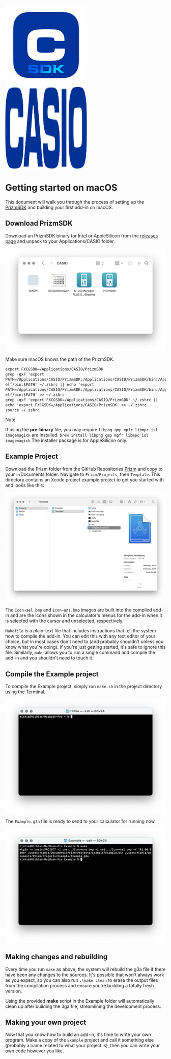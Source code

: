 <img src="img/SDK.png" width="256" height="256"><img src="img/Casio_logo.svg" width="256" height="256">

# Getting started on macOS

This document will walk you through the process of setting up the <a href="https://github.com/Jonimoose/libfxcg">PrizmSDK</a> and building your first add-in on macOS.

## Download PrizmSDK

Download an PrizmSDK binary for Intel or AppleSilicon from the [releases page](https://github.com//Insoft-UK/libfxcg/releases/) and unpack to your Applications/CASIO folder.

![Extracted SDK package](img/sdk-dir.png)

Make sure macOS knows the path of the PrizmSDK.
```
export FXCGSDK=/Applications/CASIO/PrizmSDK
grep -qxF 'export PATH=/Applications/CASIO/PrizmSDK:/Applications/CASIO/PrizmSDK/bin:/Applications/CASIO/PrizmSDK/sh3eb-elf/bin:$PATH' ~/.zshrc || echo 'export PATH=/Applications/CASIO/PrizmSDK:/Applications/CASIO/PrizmSDK/bin:/Applications/CASIO/PrizmSDK/sh3eb-elf/bin:$PATH' >> ~/.zshrc
grep -qxF 'export FXCGSDK=/Applications/CASIO/PrizmSDK' ~/.zshrc || echo 'export FXCGSDK=/Applications/CASIO/PrizmSDK' >> ~/.zshrc
source ~/.zshrc
```

>[!NOTE]
If using the **pre-binary** file, you may require `libpng gmp mpfr libmpc isl imagemagick` are installed.
`brew install libpng gmp mpfr libmpc isl imagemagick`
The installer package is for AppleSilicon only.

## Example Project

Download the Prizm folder from the GitHub Repositories [Prizm](https://github.com/Insoft-UK/PrizmSDK/tree/main/Prizm) and copy to your ~/Documents folder.
Navigate to `Prizm/Projects`, then `Template`. This directory contains an Xcode project example project to get you started with and looks like this:

![Example Xcode project](img/Xcode.png)

The `Icon~sel.bmp` and `Icon~uns.bmp` images are built into the compiled add-in and are the icons shown in the calculator's menus for the add-in when it is selected with the cursor and unselected, respectively.

`Makefile` is a plain-text file that includes instructions that tell the system how to compile the add-in. You can edit this with any text editor of your choice, but in most cases don't need to (and probably shouldn't unless you know what you're doing). If you're just getting started, it's safe to ignore this file. Similarly, `make` allows you to run a single command and compile the add-in and you shouldn't need to touch it.

## Compile the Example project

To compile the Example project, simply run `make.sh` in the project directory
using the Terminal.

![Example project directory layout](img/open-terminal.png)

The `Example.g3a` file is ready to send to your calculator for running now.

![Example project directory layout](img/result.png)

## Making changes and rebuilding

Every time you run `make` as above, the system will rebuild the g3a file if there have been any changes to the sources. It's possible that won't always work as you expect, so you can also run `.\make clean` to erase the output files from the compilation process and ensure you're building a totally fresh version.

Using the provided **make** script in the Example folder will automatically clean up after building the 3ga file, streamlining the development process.

## Making your own project

Now that you know how to build an add-in, it's time to write your own program. Make a copy of the `Example` project and call it something else (probably a name related to what your project is), then you can write your own code however you like.
